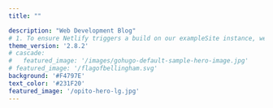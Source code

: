 ```yaml
---
title: ""

description: "Web Development Blog"
# 1. To ensure Netlify triggers a build on our exampleSite instance, we need to change a file in the exampleSite directory.
theme_version: '2.8.2'
# cascade:
#   featured_image: '/images/gohugo-default-sample-hero-image.jpg'
# featured_image: '/flagofbellingham.svg'
background: '#F4797E'
text_color: '#231F20'
featured_image: '/opito-hero-lg.jpg'
---
```

